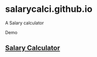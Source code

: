 # salarycalci.github.io
A Salary calculator

Demo 
<h2> <a href="https://freshersway.in/salary-calculator/ ">Salary Calculator</a></h2>
